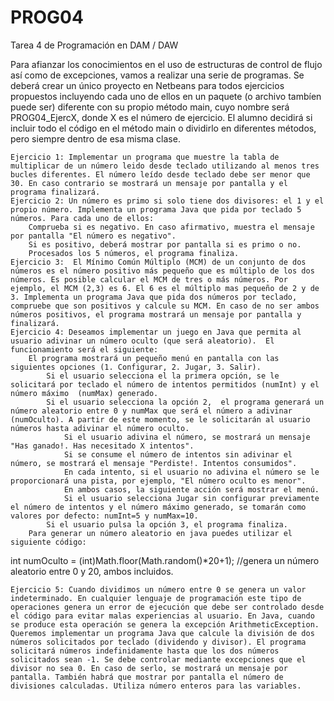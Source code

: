 # PROG04
Tarea 4 de Programación en DAM / DAW

Para afianzar los conocimientos en el uso de estructuras de control de flujo así como de excepciones, vamos a realizar una serie de programas. Se deberá crear un único proyecto en Netbeans para todos ejercicios propuestos incluyendo cada uno de ellos en un paquete (o archivo tambíen puede ser) diferente con su propio método main, cuyo nombre será PROG04_EjercX, donde X es el número de ejercicio. El alumno decidirá si incluir todo el código en el método main o dividirlo en diferentes métodos, pero siempre dentro de esa misma clase.

    Ejercicio 1: Implementar un programa que muestre la tabla de multiplicar de un número leido desde teclado utilizando al menos tres bucles diferentes. El número leído desde teclado debe ser menor que 30. En caso contrario se mostrará un mensaje por pantalla y el programa finalizará.
    Ejercicio 2: Un número es primo si solo tiene dos divisores: el 1 y el propio número. Implementa un programa Java que pida por teclado 5 números. Para cada uno de ellos:
        Comprueba si es negativo. En caso afirmativo, muestra el mensaje por pantalla "El número es negativo".
        Si es positivo, deberá mostrar por pantalla si es primo o no.
        Procesados los 5 números, el programa finaliza.
    Ejercicio 3:  El Mínimo Común Múltiplo (MCM) de un conjunto de dos números es el número positivo más pequeño que es múltiplo de los dos números. Es posible calcular el MCM de tres o más números. Por ejemplo, el MCM (2,3) es 6. El 6 es el múltiplo mas pequeño de 2 y de 3. Implementa un programa Java que pida dos números por teclado, compruebe que son positivos y calcule su MCM. En caso de no ser ambos números positivos, el programa mostrará un mensaje por pantalla y finalizará.
    Ejercicio 4: Deseamos implementar un juego en Java que permita al usuario adivinar un número oculto (que será aleatorio).  El funcionamiento será el siguiente:
        El programa mostrará un pequeño menú en pantalla con las siguientes opciones (1. Configurar, 2. Jugar, 3. Salir).
            Si el usuario selecciona el la primera opción, se le solicitará por teclado el número de intentos permitidos (numInt) y el número máximo  (numMax) generado.
            Si el usuario selecciona la opción 2,  el programa generará un número aleatorio entre 0 y numMax que será el número a adivinar (numOculto). A partir de este momento, se le solicitarán al usuario números hasta adivinar el número oculto.
                Si el usuario adivina el número, se mostrará un mensaje "Has ganado!. Has necesitado X intentos".
                Si se consume el número de intentos sin adivinar el número, se mostrará el mensaje "Perdiste!. Intentos consumidos".
                En cada intento, si el usuario no adivina el número se le proporcionará una pista, por ejemplo, "El número oculto es menor".
                En ambos casos, la siguiente acción será mostrar el menú.
                Si el usuario selecciona Jugar sin configurar previamente el número de intentos y el número máximo generado, se tomarán como valores por defecto: numInt=5 y numMax=10.
            Si el usuario pulsa la opción 3, el programa finaliza.
        Para generar un número aleatorio en java puedes utilizar el siguiente código:

int numOculto = (int)Math.floor(Math.random()*20+1); //genera un número aleatorio entre 0 y 20, ambos incluidos.

    Ejercicio 5: Cuando dividimos un número entre 0 se genera un valor indeterminado. En cualquier lenguaje de programación este tipo de operaciones genera un error de ejecución que debe ser controlado desde el código para evitar malas experiencias al usuario. En Java, cuando se produce esta operación se genera la excepción ArithmeticException. Queremos implementar un programa Java que calcule la división de dos números solicitados por teclado (dividendo y divisor). El programa solicitará números indefinidamente hasta que los dos números solicitados sean -1. Se debe controlar mediante excepciones que el divisor no sea 0. En caso de serlo, se mostrará un mensaje por pantalla. También habrá que mostrar por pantalla el número de divisiones calculadas. Utiliza número enteros para las variables.
